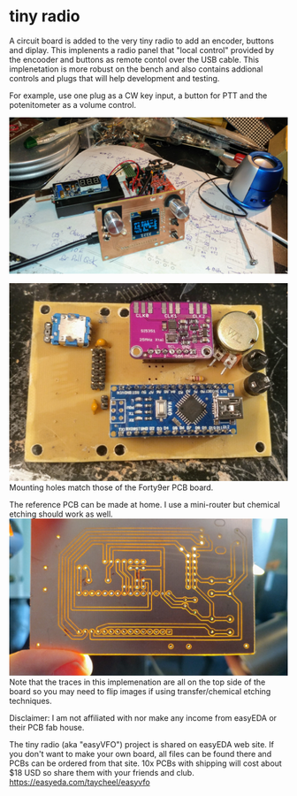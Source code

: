 # tiny radio
A circuit board is added to the very tiny radio to add an encoder, buttons and diplay.
This implenents a radio panel that "local control" provided by the encooder and buttons
as remote contol over the USB cable. 
This implenetation is more robust on the bench and also contains addional controls and
plugs that will help development and testing.

For example, use one plug as a CW key input, a button for PTT and the potenitometer as a volume control.

![wiring](https://github.com/aa2mz/Tiny-Radio/blob/master/hardware/tiny/1118191446.jpg)

![wiring](https://github.com/aa2mz/Tiny-Radio/blob/master/hardware/tiny/1110190947b.jpg)
Mounting holes match those of the Forty9er PCB board.

The reference PCB can be made at home. 
I use a mini-router but chemical etching should work as well.
![wiring](https://github.com/aa2mz/Tiny-Radio/blob/master/hardware/tiny/1109191128.jpg)
Note that the traces in this implemenation are all on the top side of the board so
you may need to flip images if using transfer/chemical etching techniques.

Disclaimer: I am not affiliated with nor make any income from easyEDA or their PCB fab house.

The tiny radio (aka "easyVFO") project is shared on easyEDA web site. 
If you don't want to make your own board, all files can be found there
and PCBs can be ordered from that site. 
10x PCBs with shipping will cost about $18 USD so share them with your friends and club.
https://easyeda.com/taycheel/easyvfo

